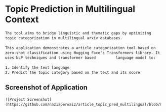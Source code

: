 # Topic Prediction in Multilingual Context

    The tool aims to bridge linguistic and thematic gaps by optimizing topic categorization in multilingual arxiv databases. 
    
    This application demonstrates a article categorization tool based on zero-shot classification using Hugging Face's Transformers library. It uses NLP techniques and transformer based         language model to:      
    
    1. Identify the text language     
    2. Predict the topic category based on the text and its score

## Screenshot of Application

    ![Project Screenshot](https://github.com/naziaperwaiz/article_topic_pred_multilingual/blob/main/Topic_prediction_multilingual.png)

    
